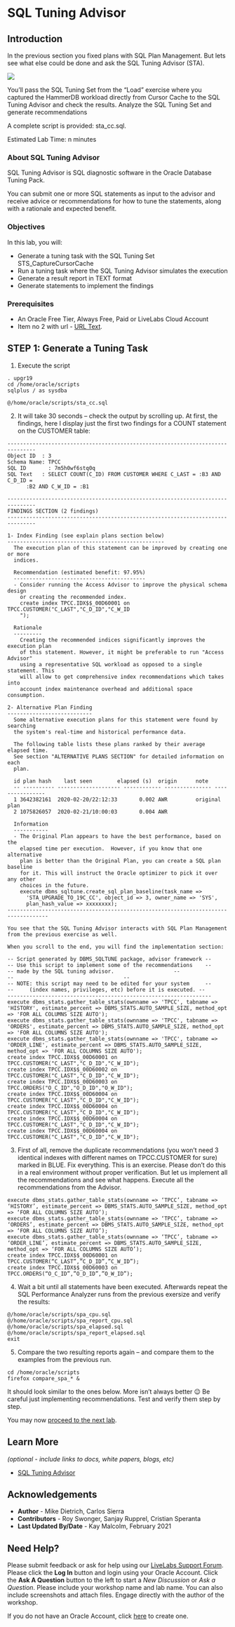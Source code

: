 # SQL Tuning Advisor

## Introduction

In the previous section you fixed plans with SQL Plan Management. But lets see what else could be done and ask the SQL Tuning Advisor (STA).

![](./images/sql-tuning-advisor.png " ")

You’ll pass the SQL Tuning Set from the “Load” exercise where you captured the HammerDB workload directly from Cursor Cache to the SQL Tuning Advisor and check the results.
Analyze the SQL Tuning Set and generate recommendations

A complete script is provided: sta_cc.sql.  

Estimated Lab Time: n minutes

### About SQL Tuning Advisor
SQL Tuning Advisor is SQL diagnostic software in the Oracle Database Tuning Pack.

You can submit one or more SQL statements as input to the advisor and receive advice or recommendations for how to tune the statements, along with a rationale and expected benefit.

### Objectives
In this lab, you will:
* Generate a tuning task with the SQL Tuning Set STS_CaptureCursorCache
* Run a tuning task where the SQL Tuning Advisor simulates the execution
* Generate a result report in TEXT format
* Generate statements to implement the findings

### Prerequisites
* An Oracle Free Tier, Always Free, Paid or LiveLabs Cloud Account
* Item no 2 with url - [URL Text](https://www.oracle.com).

## **STEP 1**: Generate a Tuning Task

1. Execute the script

  ````
. upgr19
cd /home/oracle/scripts
sqlplus / as sysdba

@/home/oracle/scripts/sta_cc.sql
  ````

2. It will take 30 seconds – check the output by scrolling up.  At first, the findings, here I display just the first two findings for a COUNT statement on the CUSTOMER table:

  ````
  -------------------------------------------------------------------------------
  Object ID  : 3
  Schema Name: TPCC
  SQL ID	   : 7m5h0wf6stq0q
  SQL Text   : SELECT COUNT(C_ID) FROM CUSTOMER WHERE C_LAST = :B3 AND C_D_ID =
        :B2 AND C_W_ID = :B1

  -------------------------------------------------------------------------------
  FINDINGS SECTION (2 findings)
  -------------------------------------------------------------------------------

  1- Index Finding (see explain plans section below)
  --------------------------------------------------
    The execution plan of this statement can be improved by creating one or more
    indices.

    Recommendation (estimated benefit: 97.95%)
    ------------------------------------------
    - Consider running the Access Advisor to improve the physical schema design
      or creating the recommended index.
      create index TPCC.IDX$$_00D60001 on TPCC.CUSTOMER("C_LAST","C_D_ID","C_W_ID
      ");

    Rationale
    ---------
      Creating the recommended indices significantly improves the execution plan
      of this statement. However, it might be preferable to run "Access Advisor"
      using a representative SQL workload as opposed to a single statement. This
      will allow to get comprehensive index recommendations which takes into
      account index maintenance overhead and additional space consumption.

  2- Alternative Plan Finding
  ---------------------------
    Some alternative execution plans for this statement were found by searching
    the system's real-time and historical performance data.

    The following table lists these plans ranked by their average elapsed time.
    See section "ALTERNATIVE PLANS SECTION" for detailed information on each
    plan.

    id plan hash	last seen	     elapsed (s)  origin	  note
    -- ---------- -------------------- ------------ --------------- ----------------
    1 3642382161  2020-02-20/22:12:33	    0.002 AWR		  original plan
    2 1075826057  2020-02-21/10:00:03	    0.004 AWR

    Information
    -----------
    - The Original Plan appears to have the best performance, based on the
      elapsed time per execution.  However, if you know that one alternative
      plan is better than the Original Plan, you can create a SQL plan baseline
      for it. This will instruct the Oracle optimizer to pick it over any other
      choices in the future.
      execute dbms_sqltune.create_sql_plan_baseline(task_name =>
        'STA_UPGRADE_TO_19C_CC', object_id => 3, owner_name => 'SYS',
        plan_hash_value => xxxxxxxx);
  -----------------------------------------------------------------------------------

  You see that the SQL Tuning Advisor interacts with SQL Plan Management from the previous exercise as well.

  When you scroll to the end, you will find the implementation section:

  -- Script generated by DBMS_SQLTUNE package, advisor framework --
  -- Use this script to implement some of the recommendations    --
  -- made by the SQL tuning advisor.			       --
  --							       --
  -- NOTE: this script may need to be edited for your system     --
  --	 (index names, privileges, etc) before it is executed. --
  -----------------------------------------------------------------
  execute dbms_stats.gather_table_stats(ownname => 'TPCC', tabname => 'HISTORY', estimate_percent => DBMS_STATS.AUTO_SAMPLE_SIZE, method_opt => 'FOR ALL COLUMNS SIZE AUTO');
  execute dbms_stats.gather_table_stats(ownname => 'TPCC', tabname => 'ORDERS', estimate_percent => DBMS_STATS.AUTO_SAMPLE_SIZE, method_opt => 'FOR ALL COLUMNS SIZE AUTO');
  execute dbms_stats.gather_table_stats(ownname => 'TPCC', tabname => 'ORDER_LINE', estimate_percent => DBMS_STATS.AUTO_SAMPLE_SIZE, method_opt => 'FOR ALL COLUMNS SIZE AUTO');
  create index TPCC.IDX$$_00D60001 on TPCC.CUSTOMER("C_LAST","C_D_ID","C_W_ID");
  create index TPCC.IDX$$_00D60002 on TPCC.CUSTOMER("C_LAST","C_D_ID","C_W_ID");
  create index TPCC.IDX$$_00D60003 on TPCC.ORDERS("O_C_ID","O_D_ID","O_W_ID");
  create index TPCC.IDX$$_00D60004 on TPCC.CUSTOMER("C_LAST","C_D_ID","C_W_ID");
  create index TPCC.IDX$$_00D60004 on TPCC.CUSTOMER("C_LAST","C_D_ID","C_W_ID");
  create index TPCC.IDX$$_00D60004 on TPCC.CUSTOMER("C_LAST","C_D_ID","C_W_ID");
  create index TPCC.IDX$$_00D60004 on TPCC.CUSTOMER("C_LAST","C_D_ID","C_W_ID");

  ````

3. First of all, remove the duplicate recommendations (you won’t need 3 identical indexes with different names on TPCC.CUSTOMER for sure) marked in BLUE.  Fix everything.  This is an exercise. Please don’t do this in a real environment without proper verification. But let us implement all the recommendations and see what happens.  Execute all the recommendations from the Advisor.

  ````
  execute dbms_stats.gather_table_stats(ownname => ‘TPCC’, tabname => ‘HISTORY’, estimate_percent => DBMS_STATS.AUTO_SAMPLE_SIZE, method_opt => ‘FOR ALL COLUMNS SIZE AUTO’);
  execute dbms_stats.gather_table_stats(ownname => ‘TPCC’, tabname => ‘ORDERS’, estimate_percent => DBMS_STATS.AUTO_SAMPLE_SIZE, method_opt => ‘FOR ALL COLUMNS SIZE AUTO’);
  execute dbms_stats.gather_table_stats(ownname => ‘TPCC’, tabname => ‘ORDER_LINE’, estimate_percent => DBMS_STATS.AUTO_SAMPLE_SIZE, method_opt => ‘FOR ALL COLUMNS SIZE AUTO’);
  create index TPCC.IDX$$_00D60001 on TPCC.CUSTOMER(“C_LAST”,”C_D_ID”,”C_W_ID”);
  create index TPCC.IDX$$_00D60003 on TPCC.ORDERS(“O_C_ID”,”O_D_ID”,”O_W_ID”);
  ````

4. Wait a bit until all statements have been executed. Afterwards repeat the SQL Performance Analyzer runs from the previous exersize and verify the results:

  ````
  @/home/oracle/scripts/spa_cpu.sql
  @/home/oracle/scripts/spa_report_cpu.sql
  @/home/oracle/scripts/spa_elapsed.sql
  @/home/oracle/scripts/spa_report_elapsed.sql
  exit
  ````

5. Compare the two resulting reports again – and compare them to the examples from the previous run.

  ````
  cd /home/oracle/scripts
  firefox compare_spa_* &
  ````

It should look similar to the ones below. More isn’t always better 😉 Be careful just implementing recommendations. Test and verify them step by step.

You may now [proceed to the next lab](#next).

## Learn More

*(optional - include links to docs, white papers, blogs, etc)*

* [SQL Tuning Advisor](https://docs.oracle.com/en/database/oracle/oracle-database/19/tgsql/sql-tuning-advisor.html#GUID-8E1A39CB-A491-4254-8B31-9B1DF7B52AA1)

## Acknowledgements
* **Author** - Mike Dietrich, Carlos Sierra
* **Contributors** -  Roy Swonger, Sanjay Rupprel, Cristian Speranta
* **Last Updated By/Date** - Kay Malcolm, February 2021

## Need Help?
Please submit feedback or ask for help using our [LiveLabs Support Forum](https://community.oracle.com/tech/developers/categories/livelabsdiscussions). Please click the **Log In** button and login using your Oracle Account. Click the **Ask A Question** button to the left to start a *New Discussion* or *Ask a Question*.  Please include your workshop name and lab name.  You can also include screenshots and attach files.  Engage directly with the author of the workshop.

If you do not have an Oracle Account, click [here](https://profile.oracle.com/myprofile/account/create-account.jspx) to create one.

